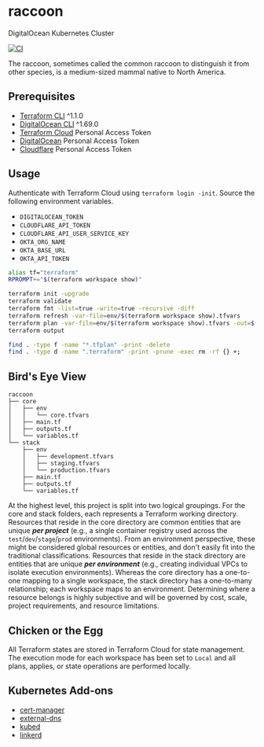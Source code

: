 # raccoon

DigitalOcean Kubernetes Cluster

[![CI](https://github.com/acchiao/raccoon/actions/workflows/ci.yml/badge.svg)](https://github.com/acchiao/raccoon/actions/workflows/ci.yml)

The raccoon, sometimes called the common raccoon to distinguish it from other species, is a medium-sized mammal native to North America.

## Prerequisites

- [Terraform CLI] ^1.1.0
- [DigitalOcean CLI] ^1.69.0
- [Terraform Cloud] Personal Access Token
- [DigitalOcean] Personal Access Token
- [Cloudflare] Personal Access Token

[Terraform CLI]: https://www.terraform.io/
[DigitalOcean CLI]: https://docs.digitalocean.com/reference/doctl/
[Terraform Cloud]: https://cloud.hashicorp.com/products/terraform/
[DigitalOcean]: https://www.digitalocean.com/
[Cloudflare]: https://www.cloudflare.com/

## Usage

Authenticate with Terraform Cloud using `terraform login -init`. Source the following environment variables.

- `DIGITALOCEAN_TOKEN`
- `CLOUDFLARE_API_TOKEN`
- `CLOUDFLARE_API_USER_SERVICE_KEY`
- `OKTA_ORG_NAME`
- `OKTA_BASE_URL`
- `OKTA_API_TOKEN`

```sh
alias tf="terraform"
RPROMPT+="$(terraform workspace show)"

terraform init -upgrade
terraform validate
terraform fmt -list=true -write=true -recursive -diff
terraform refresh -var-file=env/$(terraform workspace show).tfvars
terraform plan -var-file=env/$(terraform workspace show).tfvars -out=$(terraform workspace show).tfplan
terraform output

find . -type f -name "*.tfplan" -print -delete
find . -type d -name ".terraform" -print -prune -exec rm -rf {} +;
```

## Bird's Eye View

```console
raccoon
├── core
│   ├── env
│   │   └── core.tfvars
│   ├── main.tf
│   ├── outputs.tf
│   └── variables.tf
└── stack
    ├── env
    │   ├── development.tfvars
    │   ├── staging.tfvars
    │   └── production.tfvars
    ├── main.tf
    ├── outputs.tf
    └── variables.tf
```

At the highest level, this project is split into two logical groupings. For the core and stack folders, each represents a Terraform working directory. Resources that reside in the core directory are common entities that are unique ***per project*** (e.g., a single container registry used across the `test`/`dev`/`stage`/`prod` environments). From an environment perspective, these might be considered global resources or entities, and don't easily fit into the traditional classifications. Resources that reside in the stack directory are entities that are unique ***per environment*** (e.g., creating individual VPCs to isolate execution environments). Whereas the core directory has a one-to-one mapping to a single workspace, the stack directory has a one-to-many relationship; each workspace maps to an environment. Determining where a resource belongs is highly subjective and will be governed by cost, scale, project requirements, and resource limitations.

## Chicken or the Egg

All Terraform states are stored in Terraform Cloud for state management. The execution mode for each workspace has been set to `Local` and all plans, applies, or state operations are performed locally.

## Kubernetes Add-ons

- [cert-manager]
- [external-dns]
- [kubed]
- [linkerd]

[cert-manager]: https://cert-manager.io/
[external-dns]: https://github.com/kubernetes-sigs/external-dns/
[kubed]: https://appscode.com/products/kubed/
[linkerd]: https://linkerd.io/
